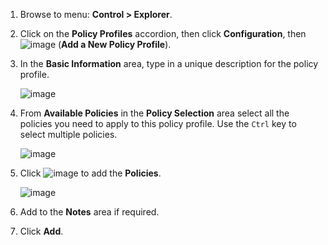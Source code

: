 1.  Browse  to menu: **Control > Explorer**.

2.  Click on the **Policy Profiles** accordion, then click **Configuration**, then
    ![image](../images/1862.png) (**Add a New Policy Profile**).

3.  In the **Basic Information** area, type in a unique description for the policy profile.

    ![image](../images/1931.png)

4.  From **Available Policies** in the **Policy Selection** area select all the policies you need
    to apply to this policy profile. Use the `Ctrl` key to select multiple policies.

    ![image](../images/1930.png)

5.  Click ![image](../images/1876.png) to add the **Policies**.

    ![image](../images/1929.png)

6.  Add to the **Notes** area if required.

7.  Click **Add**.
